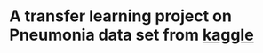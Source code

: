 # A transfer learning project on Pneumonia data set from [kaggle](https://www.kaggle.com/datasets/paultimothymooney/chest-xray-pneumonia)